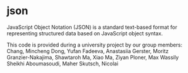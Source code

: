 # json
JavaScript Object Notation (JSON) is a standard text-based format for representing structured data based on JavaScript object syntax.

This code is provided during a university project by our group members:
  Chang, Mincheng
  Dong, Yufan
  Fadeeva, Anastasiia
  Gerster, Moritz
  Granzier-Nakajima, Shawtaroh
  Ma, Xiao
  Ma, Ziyan
  Ploner, Max Wassily
  Sheikhi Aboumasoudi, Maher
  Skutsch, Nicolai
